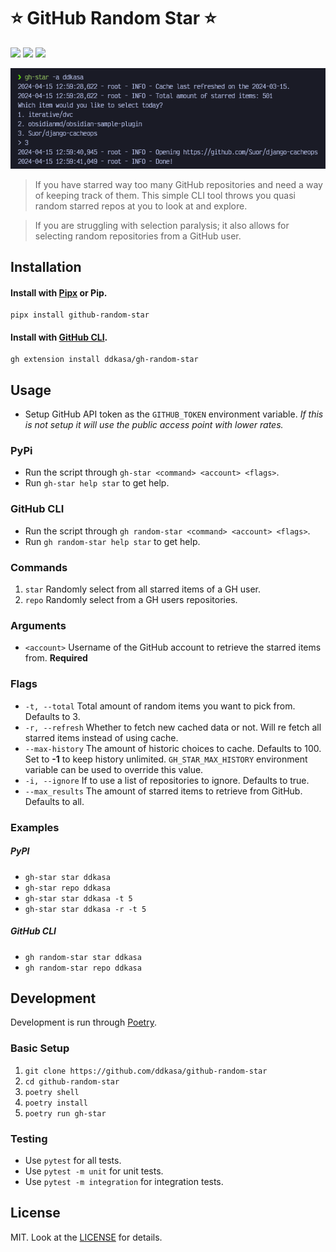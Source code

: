# ⭐️ GitHub Random Star ⭐️

<a href="https://pypi.org/project/github-random-star"><img src="https://img.shields.io/pypi/v/github_random_star?style=for-the-badge&logo=pypi" /></a>
<a href=""><img src="https://img.shields.io/github/actions/workflow/status/ddkasa/github-random-star/pypi-publish.yml?style=for-the-badge"/></a>
<a href="https://pypi.org/project/github-random-star"><img src="https://img.shields.io/pypi/dm/github-random-star?style=for-the-badge" /></a>

![](docs/example_image.png?raw=true)

> If you have starred way too many GitHub repositories and need a way of keeping track of them. This simple CLI tool throws you quasi random starred repos at you to look at and explore.

> If you are struggling with selection paralysis; it also allows for selecting random repositories from a GitHub user.

## Installation

#### Install with [Pipx](https://github.com/pypa/pipx) or Pip.

```
pipx install github-random-star
```

#### Install with [GitHub CLI](https://github.com/cli/cli).

```
gh extension install ddkasa/gh-random-star
```

## Usage

- Setup GitHub API token as the `GITHUB_TOKEN` environment variable. _If this is not setup it will use the public access point with lower rates._

### PyPi

- Run the script through `gh-star <command> <account> <flags>`.
- Run `gh-star help star` to get help.

### GitHub CLI

- Run the script through `gh random-star <command> <account> <flags>`.
- Run `gh random-star help star` to get help.

### Commands

1. `star` Randomly select from all starred items of a GH user.
2. `repo` Randomly select from a GH users repositories.

### Arguments

- `<account>` Username of the GitHub account to retrieve the starred items from. **Required**

### Flags

- `-t, --total` Total amount of random items you want to pick from. Defaults to 3.
- `-r, --refresh` Whether to fetch new cached data or not. Will re fetch all starred items instead of using cache.
- `--max-history` The amount of historic choices to cache. Defaults to 100. Set to **-1** to keep history unlimited. `GH_STAR_MAX_HISTORY` environment variable can be used to override this value.
- `-i, --ignore` If to use a list of repositories to ignore. Defaults to true.
- `--max_results` The amount of starred items to retrieve from GitHub. Defaults to all.

### Examples

##### PyPI

- `gh-star star ddkasa`
- `gh-star repo ddkasa`
- `gh-star star ddkasa -t 5`
- `gh-star star ddkasa -r -t 5`

##### GitHub CLI

- `gh random-star star ddkasa`
- `gh random-star repo ddkasa`

## Development

Development is run through [Poetry](https://github.com/python-poetry/poetry).

### Basic Setup

1. `git clone https://github.com/ddkasa/github-random-star`
2. `cd github-random-star`
3. `poetry shell`
4. `poetry install`
5. `poetry run gh-star`

### Testing

- Use `pytest` for all tests.
- Use `pytest -m unit` for unit tests.
- Use `pytest -m integration` for integration tests.

## License

MIT. Look at the [LICENSE](LICENSE.md) for details.
